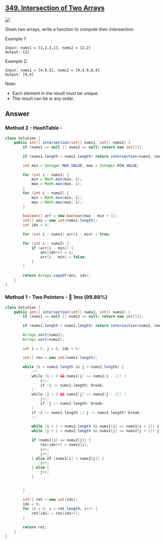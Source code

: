 ## [349. Intersection of Two Arrays](https://leetcode.com/problems/intersection-of-two-arrays/)

![](https://github.com/weltond/DataStructure/blob/master/easy.PNG)

Given two arrays, write a function to compute their intersection.

Example 1:

```
Input: nums1 = [1,2,2,1], nums2 = [2,2]
Output: [2]
```

Example 2:

```
Input: nums1 = [4,9,5], nums2 = [9,4,9,8,4]
Output: [9,4]
```

Note:
- Each element in the result must be unique.
- The result can be in any order.

## Answer
### Method 2 - HashTable - 

```java
class Solution {
    public int[] intersection(int[] nums1, int[] nums2) {
        if (nums1 == null || nums2 == null) return new int[]{};
        
        if (nums1.length > nums2.length) return intersection(nums2, nums1);
        
        int min = Integer.MAX_VALUE, max = Integer.MIN_VALUE;
        
        for (int i : nums1) {
            min = Math.min(min, i);
            max = Math.max(max, i);
        }
        for (int i : nums2) {
            min = Math.min(min, i);
            max = Math.max(max, i);
        }
        
        boolean[] arr = new boolean[max - min + 1];
        int[] ans = new int[nums1.length];
        int idx = 0;
        
        for (int i : nums1) arr[i - min] = true;
        
        for (int i : nums2) {
            if (arr[i - min]) {
                ans[idx++] = i;
                arr[i - min] = false;
            }
        }
        
        return Arrays.copyOf(ans, idx);
    }
}
```

### Method 1 - Two Pointers - :rocket: 1ms (99.88%)

```java
class Solution {
    public int[] intersection(int[] nums1, int[] nums2) {
        if (nums1 == null || nums2 == null) return new int[]{};
        
        if (nums1.length > nums2.length) return intersection(nums2, nums1);
        
        Arrays.sort(nums1);
        Arrays.sort(nums2);
        
        int i = 0, j = 0, idx = 0;
        
        int[] res = new int[nums1.length];
        
        while (i < nums1.length && j < nums2.length) {
            /**
            while (i > 0 && nums1[i] == nums1[i - 1]) {
                i++;
                if (i >= nums1.length) break;
            }
            while (j > 0 && nums2[j] == nums2[j - 1]) {
                j++;
                if (j >= nums2.length) break;
            }
            if (i >= nums1.length || j >= nums2.length) break;
            */
            
            while (i + 1 < nums1.length && nums1[i] == nums1[i + 1]) i++;
            while (j + 1 < nums2.length && nums2[j] == nums2[j + 1]) j++;
            
            if (nums1[i] == nums2[j]) {
                res[idx++] = nums1[i];
                i++;
                j++;
            } else if (nums1[i] < nums2[j]) {
                i++;
            } else {
                j++;
            }
            
            
        }
        
        int[] ret = new int[idx];
        idx = 0;
        for (i = 0; i < ret.length; i++) {
            ret[idx] = res[idx++];
        }
        
        return ret;
    }
}
```
